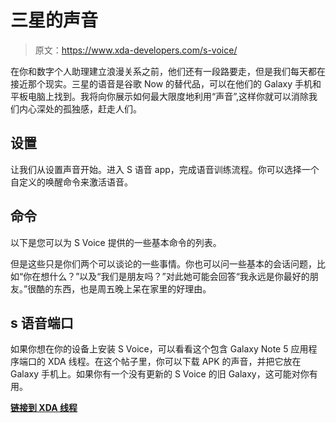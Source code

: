 # 三星的声音

> 原文：<https://www.xda-developers.com/s-voice/>

在你和数字个人助理建立浪漫关系之前，他们还有一段路要走，但是我们每天都在接近那个现实。三星的语音是谷歌 Now 的替代品，可以在他们的 Galaxy 手机和平板电脑上找到。我将向你展示如何最大限度地利用“声音”,这样你就可以消除我们内心深处的孤独感，赶走人们。

## 设置

让我们从设置声音开始。进入 S 语音 app，完成语音训练流程。你可以选择一个自定义的唤醒命令来激活语音。

## 命令

以下是您可以为 S Voice 提供的一些基本命令的列表。

但是这些只是你们两个可以谈论的一些事情。你也可以问一些基本的会话问题，比如“你在想什么？”以及“我们是朋友吗？”对此她可能会回答“我永远是你最好的朋友。”很酷的东西，也是周五晚上呆在家里的好理由。

## s 语音端口

如果你想在你的设备上安装 S Voice，可以看看这个包含 Galaxy Note 5 应用程序端口的 XDA 线程。在这个帖子里，你可以下载 APK 的声音，并把它放在 Galaxy 手机上。如果你有一个没有更新的 S Voice 的旧 Galaxy，这可能对你有用。

[**链接到 XDA 线程**](http://forum.xda-developers.com/galaxy-s6/themes-apps/hot-note-5-apps-style-port-t3182299)